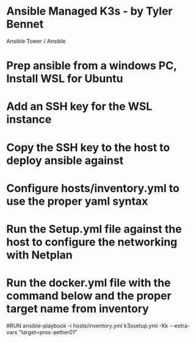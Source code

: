 Ansible Managed K3s - by Tyler Bennet
=============



Ansible Tower / Ansible

# Prep ansible from a windows PC, Install WSL for Ubuntu
# Add an SSH key for the WSL instance
# Copy the SSH key to the host to deploy ansible against
# Configure hosts/inventory.yml to use the proper yaml syntax
# Run the Setup.yml file against the host to configure the networking with Netplan
# Run the docker.yml file with the command below and the proper target name from inventory

#RUN
ansible-playbook -i hosts/inventory.yml k3ssetup.yml -Kk --extra-vars "target=prox-aether01"
